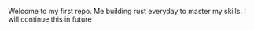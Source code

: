 Welcome to my first repo. Me building rust everyday to master my skills. I will continue this in future
